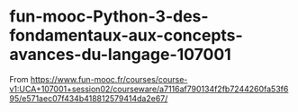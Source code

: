 # fun-mooc-Python-3-des-fondamentaux-aux-concepts-avances-du-langage-107001
From https://www.fun-mooc.fr/courses/course-v1:UCA+107001+session02/courseware/a7116af790134f2fb7244260fa53f695/e571aec07f434b418812579414da2e67/
